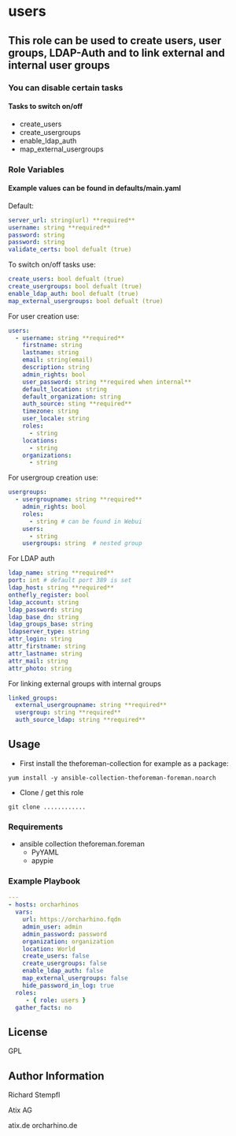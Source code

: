 # users

## This role can be used to create users, user groups, LDAP-Auth and to link external and internal user groups

### You can disable certain tasks

#### Tasks to switch on/off

+ create_users
+ create_usergroups
+ enable_ldap_auth
+ map_external_usergroups

### Role Variables

#### Example values can be found in defaults/main.yaml

Default:

``` yaml
server_url: string(url) **required**
username: string **required**
password: string
password: string
validate_certs: bool defualt (true)
```

To switch on/off tasks use:

``` yaml
create_users: bool defualt (true)
create_usergroups: bool defualt (true)
enable_ldap_auth: bool defualt (true)
map_external_usergroups: bool defualt (true)
```

For user creation use:

``` yaml
users:
  - username: string **required**
    firstname: string
    lastname: string
    email: string(email)
    description: string
    admin_rights: bool
    user_password: string **required when internal**
    default_location: string
    default_organization: string
    auth_source: sting **required**
    timezone: string
    user_locale: string
    roles:
      - string
    locations:
      - string
    organizations:
      - string
```

For usergroup creation use:

``` yaml
usergroups:
  - usergroupname: string **required**
    admin_rights: bool
    roles:
      - string # can be found in Webui
    users:
      - string
    usergroups: string  # nested group
```

For LDAP auth

``` yaml
ldap_name: string **required**
port: int # default port 389 is set
ldap_host: string **required**
onthefly_register: bool
ldap_account: string
ldap_password: string
ldap_base_dn: string
ldap_groups_base: string
ldapserver_type: string
attr_login: string
attr_firstname: string
attr_lastname: string
attr_mail: string
attr_photo: string
```

For linking external groups with internal groups

``` yaml
linked_groups:
  external_usergroupname: string **required**
  usergroup: string **required**
  auth_source_ldap: string **required**
```

## Usage

+ First install the theforeman-collection for example as a package:

```yum install -y ansible-collection-theforeman-foreman.noarch```

+ Clone / get this role

```git clone ............```

### Requirements

+ ansible collection theforeman.foreman
  + PyYAML
  + apypie

### Example Playbook

``` yaml
---
- hosts: orcharhinos
  vars:
    url: https://orcharhino.fqdn
    admin_user: admin
    admin_password: password
    organization: organization
    location: World
    create_users: false
    create_usergroups: false
    enable_ldap_auth: false
    map_external_usergroups: false
    hide_password_in_log: true
  roles:
     - { role: users }
  gather_facts: no
```

## License

GPL

## Author Information

Richard Stempfl

Atix AG

atix.de orcharhino.de
